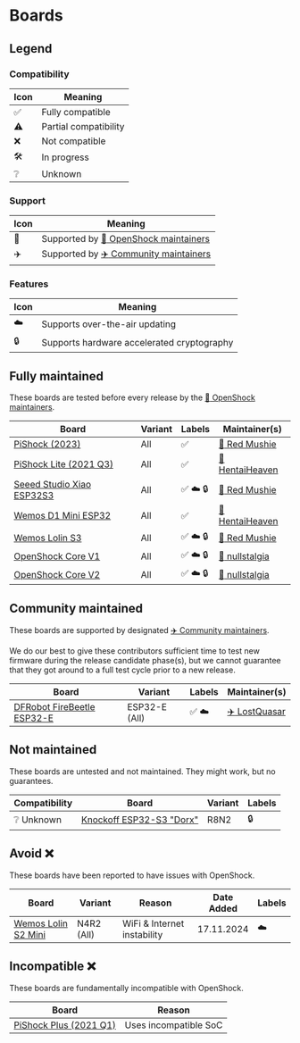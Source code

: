 # Boards

## Legend

### Compatibility

| Icon                | Meaning               |
| ------------------- | --------------------- |
| :white_check_mark:  | Fully compatible      |
| :warning:           | Partial compatibility |
| :x:                 | Not compatible        |
| :hammer_and_wrench: | In progress           |
| :grey_question:     | Unknown               |

### Support

| Icon       | Meaning                                                                                                    |
| ---------- | ---------------------------------------------------------------------------------------------------------- |
| :rocket:   | Supported by [:rocket: OpenShock maintainers](https://github.com/orgs/OpenShock/teams/maintainer)          |
| :airplane: | Supported by [:airplane: Community maintainers](https://github.com/OpenShock/Firmware/graphs/contributors) |

### Features

| Icon    | Meaning                                    |
| ------- | ------------------------------------------ |
| :cloud: | Supports over-the-air updating             |
| :lock:  | Supports hardware accelerated cryptography |

## Fully maintained

These boards are tested before every release by the [:rocket: OpenShock maintainers](https://github.com/orgs/OpenShock/teams/maintainer).

| Board                                              | Variant | Labels                            | Maintainer(s)                                          |
| -------------------------------------------------- | ------- | --------------------------------- | ------------------------------------------------------ |
| [PiShock (2023)](pishock/2023-pishock.md)          | All     | :white_check_mark:                | [:rocket: Red Mushie](https://github.com/redmushie)    |
| [PiShock Lite (2021 Q3)](pishock/2021q3-lite.md)   | All     | :white_check_mark:                | [:rocket: HentaiHeaven](https://github.com/hhvrc)      |
| [Seeed Studio Xiao ESP32S3](seeed/xiao-esp32s3.md) | All     | :white_check_mark: :cloud: :lock: | [:rocket: Red Mushie](https://github.com/redmushie)    |
| [Wemos D1 Mini ESP32](wemos/d1-mini-esp32.md)      | All     | :white_check_mark:                | [:rocket: HentaiHeaven](https://github.com/hhvrc)      |
| [Wemos Lolin S3](wemos/lolin-s3.md)                | All     | :white_check_mark: :cloud: :lock: | [:rocket: Red Mushie](https://github.com/redmushie)    |
| [OpenShock Core V1](openshock/core-v1.md)          | All     | :white_check_mark: :cloud: :lock: | [:rocket: nullstalgia](https://github.com/nullstalgia) |
| [OpenShock Core V2](openshock/core-v2.md)          | All     | :white_check_mark: :cloud: :lock: | [:rocket: nullstalgia](https://github.com/nullstalgia) |

## Community maintained

These boards are supported by designated [:airplane: Community maintainers](https://github.com/OpenShock/Firmware/graphs/contributors).

We do our best to give these contributors sufficient time to test new firmware during the release candidate phase(s), but we cannot guarantee that they got around to a full test cycle prior to a new release.

| Board                                                          | Variant       | Labels                     | Maintainer(s)                                          |
| -------------------------------------------------------------- | ------------- | -------------------------- | ------------------------------------------------------ |
| [DFRobot FireBeetle ESP32-E](dfr-firebeetle/dfr-firebeetle.md) | ESP32-E (All) | :white_check_mark: :cloud: | [:airplane: LostQuasar](https://github.com/LostQuasar) |

## Not maintained

These boards are untested and not maintained. They might work, but no guarantees.

| Compatibility           | Board                                             | Variant | Labels         |
| ----------------------- | ------------------------------------------------- | ------- | -------------- |
| :grey_question: Unknown | [Knockoff ESP32-S3 "Dorx"](china/esp32s3-dorx.md) | R8N2    | :lock: |

## Avoid :x:

These boards have been reported to have issues with OpenShock.

| Board                                         | Variant    | Reason                      | Date Added | Labels  |
| --------------------------------------------- | ---------- | --------------------------- | ---------- | ------- |
| [Wemos Lolin S2 Mini](wemos/lolin-s2-mini.md) | N4R2 (All) | WiFi & Internet instability | 17.11.2024 | :cloud: |

## Incompatible :x:

These boards are fundamentally incompatible with OpenShock.

| Board                                            | Reason                |
| ------------------------------------------------ | --------------------- |
| [PiShock Plus (2021 Q1)](pishock/2021q1-plus.md) | Uses incompatible SoC |
